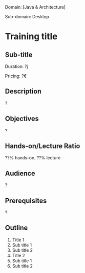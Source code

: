 Domain: [Java & Architecture]

Sub-domain: Desktop

# Training title
## Sub-title

Duration: ?j

Pricing: ?€

## Description

?

## Objectives

?

## Hands-on/Lecture Ratio

??% hands-on, ??% lecture

## Audience

?

## Prerequisites

?

## Outline

1. Title 1
  1. Sub title 1
  1. Sub title 2
1. Title 2
  1. Sub title 1
  1. Sub title 2
